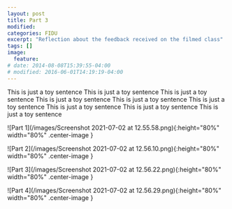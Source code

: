 ```yaml
---
layout: post
title: Part 3
modified:
categories: FIDU
excerpt: "Reflection about the feedback received on the filmed class"
tags: []
image:
  feature:
# date: 2014-08-08T15:39:55-04:00
# modified: 2016-06-01T14:19:19-04:00
---
```


This is just a toy sentence This is just a toy sentence This is just a toy sentence This is just a toy sentence This is just a toy sentence This is just a toy sentence This is just a toy sentence This is just a toy sentence This is just a toy sentence

![Part 1](/images/Screenshot 2021-07-02 at 12.55.58.png){:height="80%" width="80%" .center-image }

![Part 2](/images/Screenshot 2021-07-02 at 12.56.10.png){:height="80%" width="80%" .center-image }

![Part 3](/images/Screenshot 2021-07-02 at 12.56.22.png){:height="80%" width="80%" .center-image }

![Part 4](/images/Screenshot 2021-07-02 at 12.56.29.png){:height="80%" width="80%" .center-image }
